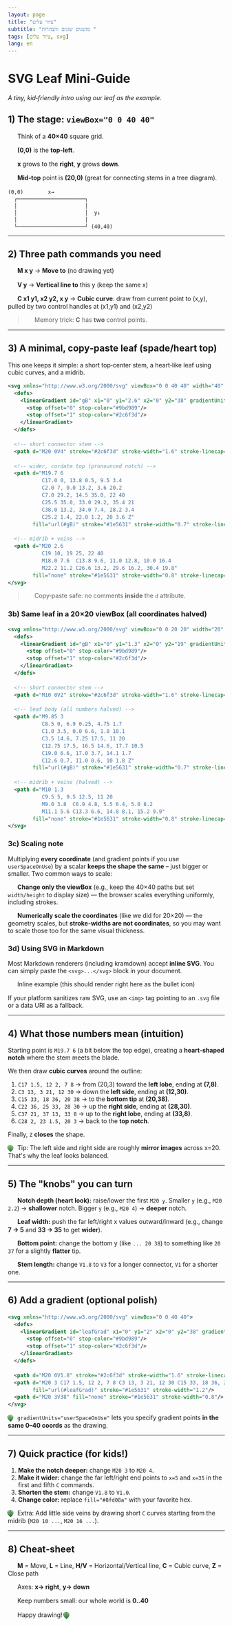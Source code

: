 ```yaml
---
layout: page
title: "ציור עלים"
subtitle: "מושגים שונים והבהרות "
tags: [ציור עלים, svg]
lang: en
---
```


# SVG Leaf Mini‑Guide
<style>
html {
  direction: ltr !important;
}
body {
  text-align: left !important;
}
.leaf-bullet {
  display: inline-block;
  vertical-align: middle;
  margin-right: 8px;
  margin-left: -2px;
  width: 16px;
  height: 16px;
  background-image: url('simple_leaf_half.svg');
  background-size: contain;
  background-repeat: no-repeat;
  background-position: center;
}
.leaf-bullet-full {
  display: inline-block;
  vertical-align: middle;
  margin-right: 8px;
  margin-left: -2px;
  width: 16px;
  height: 16px;
  background-image: url('simple_leaf_svg.svg');
  background-size: contain;
  background-repeat: no-repeat;
  background-position: center;
}
</style>

*A tiny, kid‑friendly intro using our leaf as the example.*

## 1) The stage: `viewBox="0 0 40 40"`

<span class="leaf-bullet"></span>Think of a **40×40** square grid.

<span class="leaf-bullet"></span>**(0,0)** is the **top‑left**.

<span class="leaf-bullet"></span>**x** grows to the **right**, **y** grows **down**.

<span class="leaf-bullet"></span>**Mid‑top** point is **(20,0)** (great for connecting stems in a tree diagram).

```
(0,0)        x→
  ┌──────────────────────┐
  │                      │
  │                      │  y↓
  │                      │
  └──────────────────────┘ (40,40)
```

---

## 2) Three path commands you need

<span class="leaf-bullet"></span>**M x y** → **Move to** (no drawing yet)

<span class="leaf-bullet"></span>**V y** → **Vertical line to** this y (keep the same x)

<span class="leaf-bullet"></span>**C x1 y1, x2 y2, x y** → **Cubic curve**: draw from current point to (x,y), pulled by two control handles at (x1,y1) and (x2,y2)

> <span class="leaf-bullet-full"></span>Memory trick: **C** has **two** control points.

---

## 3) A minimal, copy‑paste leaf (spade/heart top)

This one keeps it simple: a short top‑center stem, a heart‑like leaf using cubic curves, and a midrib.

```xml
<svg xmlns="http://www.w3.org/2000/svg" viewBox="0 0 40 40" width="40" height="40">
  <defs>
    <linearGradient id="gB" x1="0" y1="2.6" x2="0" y2="38" gradientUnits="userSpaceOnUse">
      <stop offset="0" stop-color="#9bd989"/>
      <stop offset="1" stop-color="#2c6f3d"/>
    </linearGradient>
  </defs>

  <!-- short connector stem -->
  <path d="M20 0V4" stroke="#2c6f3d" stroke-width="1.6" stroke-linecap="round" fill="none"/>

  <!-- wider, cordate top (pronounced notch) -->
  <path d="M19.7 6
           C17.0 0, 13.8 0.5, 9.5 3.4
           C2.0 7, 0.0 13.2, 3.6 20.2
           C7.0 29.2, 14.5 35.0, 22 40
           C25.5 35.0, 33.0 29.2, 35.4 21
           C38.0 13.2, 34.0 7.4, 28.2 3.4
           C25.2 1.4, 22.0 1.2, 20 3.6 Z"
        fill="url(#gB)" stroke="#1e5631" stroke-width="0.7" stroke-linejoin="round"/>

  <!-- midrib + veins -->
  <path d="M20 2.6
           C19 10, 19 25, 22 40
           M18.0 7.6  C13.8 9.6, 11.0 12.8, 10.0 16.4
           M22.2 11.2 C26.6 13.2, 29.6 16.2, 30.4 19.8"
        fill="none" stroke="#1e5631" stroke-width="0.8" stroke-linecap="round"/>
</svg>
```

> <span class="leaf-bullet-full"></span>Copy‑paste safe: no comments **inside** the `d` attribute.

### 3b) Same leaf in a 20×20 viewBox (all coordinates halved)

```xml
<svg xmlns="http://www.w3.org/2000/svg" viewBox="0 0 20 20" width="20" height="20">
  <defs>
    <linearGradient id="gB" x1="0" y1="1.3" x2="0" y2="19" gradientUnits="userSpaceOnUse">
      <stop offset="0" stop-color="#9bd989"/>
      <stop offset="1" stop-color="#2c6f3d"/>
    </linearGradient>
  </defs>

  <!-- short connector stem -->
  <path d="M10 0V2" stroke="#2c6f3d" stroke-width="1.6" stroke-linecap="round" fill="none"/>

  <!-- leaf body (all numbers halved) -->
  <path d="M9.85 3
           C8.5 0, 6.9 0.25, 4.75 1.7
           C1.0 3.5, 0.0 6.6, 1.8 10.1
           C3.5 14.6, 7.25 17.5, 11 20
           C12.75 17.5, 16.5 14.6, 17.7 10.5
           C19.0 6.6, 17.0 3.7, 14.1 1.7
           C12.6 0.7, 11.0 0.6, 10 1.8 Z"
        fill="url(#gB)" stroke="#1e5631" stroke-width="0.7" stroke-linejoin="round"/>

  <!-- midrib + veins (halved) -->
  <path d="M10 1.3
           C9.5 5, 9.5 12.5, 11 20
           M9.0 3.8  C6.9 4.8, 5.5 6.4, 5.0 8.2
           M11.1 5.6 C13.3 6.6, 14.8 8.1, 15.2 9.9"
        fill="none" stroke="#1e5631" stroke-width="0.8" stroke-linecap="round"/>
</svg>
```

### 3c) Scaling note

Multiplying **every coordinate** (and gradient points if you use `userSpaceOnUse`) by a scalar **keeps the shape the same** – just bigger or smaller. Two common ways to scale:

<span class="leaf-bullet"></span>**Change only the viewBox** (e.g., keep the 40×40 paths but set `width/height` to display size) — the browser scales everything uniformly, including strokes.

<span class="leaf-bullet"></span>**Numerically scale the coordinates** (like we did for 20×20) — the geometry scales, but **stroke-widths are not coordinates**, so you may want to scale those too for the same visual thickness.

### 3d) Using SVG in Markdown

Most Markdown renderers (including kramdown) accept **inline SVG**. You can simply paste the `<svg>...</svg>` block in your document.

<span class="leaf-bullet"></span>Inline example (this should render right here as the bullet icon)

If your platform sanitizes raw SVG, use an `<img>` tag pointing to an `.svg` file or a data URI as a fallback.

---

## 4) What those numbers mean (intuition)

Starting point is `M19.7 6` (a bit below the top edge), creating a **heart‑shaped notch** where the stem meets the blade.

We then draw **cubic curves** around the outline:

1. `C17 1.5, 12 2, 7 8` → from (20,3) toward the **left lobe**, ending at **(7,8)**.
2. `C3 13, 3 21, 12 30` → down the **left side**, ending at **(12,30)**.
3. `C15 33, 18 36, 20 38` → to the **bottom tip** at **(20,38)**.
4. `C22 36, 25 33, 28 30` → up the **right side**, ending at **(28,30)**.
5. `C37 21, 37 13, 33 8` → up to the **right lobe**, ending at **(33,8)**.
6. `C28 2, 23 1.5, 20 3` → back to the **top notch**.

Finally, `Z` **closes** the shape.

<img src="simple_leaf_svg.svg" class="leaf-bullet" alt="">Tip: The left side and right side are roughly **mirror images** across x=20. That's why the leaf looks balanced.

---

## 5) The "knobs" you can turn

<span class="leaf-bullet"></span>**Notch depth (heart look):** raise/lower the first `M20 y`.
  Smaller `y` (e.g., `M20 2.2`) → **shallower** notch. Bigger `y` (e.g., `M20 4`) → **deeper** notch.

<span class="leaf-bullet"></span>**Leaf width:** push the far left/right x values outward/inward (e.g., change **7 → 5** and **33 → 35** to get **wider**).

<span class="leaf-bullet"></span>**Bottom point:** change the bottom y (like `... 20 38`) to something like `20 37` for a slightly **flatter** tip.

<span class="leaf-bullet"></span>**Stem length:** change `V1.8` to `V3` for a longer connector, `V1` for a shorter one.

---

## 6) Add a gradient (optional polish)

```xml
<svg xmlns="http://www.w3.org/2000/svg" viewBox="0 0 40 40">
  <defs>
    <linearGradient id="leafGrad" x1="0" y1="2" x2="0" y2="38" gradientUnits="userSpaceOnUse">
      <stop offset="0" stop-color="#9bd989"/>
      <stop offset="1" stop-color="#2c6f3d"/>
    </linearGradient>
  </defs>

  <path d="M20 0V1.8" stroke="#2c6f3d" stroke-width="1.6" stroke-linecap="round" fill="none"/>
  <path d="M20 3 C17 1.5, 12 2, 7 8 C3 13, 3 21, 12 30 C15 33, 18 36, 20 38 C22 36, 25 33, 28 30 C37 21, 37 13, 33 8 C28 2, 23 1.5, 20 3 Z"
        fill="url(#leafGrad)" stroke="#1e5631" stroke-width="1.2"/>
  <path d="M20 3V38" fill="none" stroke="#1e5631" stroke-width="0.8"/>
</svg>
```

<img src="simple_leaf_svg.svg" class="leaf-bullet" alt="">`gradientUnits="userSpaceOnUse"` lets you specify gradient points **in the same 0–40 coords** as the drawing.

---

## 7) Quick practice (for kids!)

1. **Make the notch deeper:** change `M20 3` to `M20 4`.
2. **Make it wider:** change the far left/right end points to `x=5` and `x=35` in the first and fifth `C` commands.
3. **Shorten the stem:** change `V1.8` to `V1.0`.
4. **Change color:** replace `fill="#8fd08a"` with your favorite hex.

<img src="simple_leaf_half.svg" class="leaf-bullet" alt="">Extra: Add little side veins by drawing short `C` curves starting from the midrib (`M20 10 ...`, `M20 16 ...`).

---

## 8) Cheat‑sheet

<span class="leaf-bullet"></span>**M** = Move, **L** = Line, **H/V** = Horizontal/Vertical line, **C** = Cubic curve, **Z** = Close path

<span class="leaf-bullet"></span>Axes: **x→ right**, **y→ down**

<span class="leaf-bullet"></span>Keep numbers small: our whole world is **0..40**

<span class="leaf-bullet"></span>Happy drawing! <img src="simple_leaf_half.svg" class="leaf-bullet" alt="">